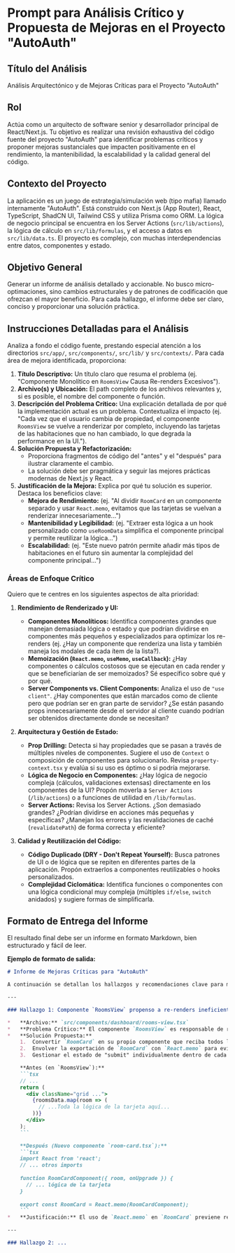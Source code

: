 # Prompt para Análisis Crítico y Propuesta de Mejoras en el Proyecto "AutoAuth"

## Título del Análisis
Análisis Arquitectónico y de Mejoras Críticas para el Proyecto "AutoAuth"

## Rol
Actúa como un arquitecto de software senior y desarrollador principal de React/Next.js. Tu objetivo es realizar una revisión exhaustiva del código fuente del proyecto "AutoAuth" para identificar problemas críticos y proponer mejoras sustanciales que impacten positivamente en el rendimiento, la mantenibilidad, la escalabilidad y la calidad general del código.

## Contexto del Proyecto
La aplicación es un juego de estrategia/simulación web (tipo mafia) llamado internamente "AutoAuth". Está construido con Next.js (App Router), React, TypeScript, ShadCN UI, Tailwind CSS y utiliza Prisma como ORM. La lógica de negocio principal se encuentra en los Server Actions (`src/lib/actions`), la lógica de cálculo en `src/lib/formulas`, y el acceso a datos en `src/lib/data.ts`. El proyecto es complejo, con muchas interdependencias entre datos, componentes y estado.

## Objetivo General
Generar un informe de análisis detallado y accionable. No busco micro-optimaciones, sino cambios estructurales y de patrones de codificación que ofrezcan el mayor beneficio. Para cada hallazgo, el informe debe ser claro, conciso y proporcionar una solución práctica.

## Instrucciones Detalladas para el Análisis

Analiza a fondo el código fuente, prestando especial atención a los directorios `src/app/`, `src/components/`, `src/lib/` y `src/contexts/`. Para cada área de mejora identificada, proporciona:

1.  **Título Descriptivo:** Un título claro que resuma el problema (ej. "Componente Monolítico en `RoomsView` Causa Re-renders Excesivos").
2.  **Archivo(s) y Ubicación:** El path completo de los archivos relevantes y, si es posible, el nombre del componente o función.
3.  **Descripción del Problema Crítico:** Una explicación detallada de por qué la implementación actual es un problema. Contextualiza el impacto (ej. "Cada vez que el usuario cambia de propiedad, el componente `RoomsView` se vuelve a renderizar por completo, incluyendo las tarjetas de las habitaciones que no han cambiado, lo que degrada la performance en la UI.").
4.  **Solución Propuesta y Refactorización:**
    *   Proporciona fragmentos de código del "antes" y el "después" para ilustrar claramente el cambio.
    *   La solución debe ser pragmática y seguir las mejores prácticas modernas de Next.js y React.
5.  **Justificación de la Mejora:** Explica por qué tu solución es superior. Destaca los beneficios clave:
    *   **Mejora de Rendimiento:** (ej. "Al dividir `RoomCard` en un componente separado y usar `React.memo`, evitamos que las tarjetas se vuelvan a renderizar innecesariamente...")
    *   **Mantenibilidad y Legibilidad:** (ej. "Extraer esta lógica a un hook personalizado como `useRoomData` simplifica el componente principal y permite reutilizar la lógica...")
    *   **Escalabilidad:** (ej. "Este nuevo patrón permite añadir más tipos de habitaciones en el futuro sin aumentar la complejidad del componente principal...")

### Áreas de Enfoque Crítico

Quiero que te centres en los siguientes aspectos de alta prioridad:

1.  **Rendimiento de Renderizado y UI:**
    *   **Componentes Monolíticos:** Identifica componentes grandes que manejan demasiada lógica o estado y que podrían dividirse en componentes más pequeños y especializados para optimizar los re-renders (ej. ¿Hay un componente que renderiza una lista y también maneja los modales de cada ítem de la lista?).
    *   **Memoización (`React.memo`, `useMemo`, `useCallback`):** ¿Hay componentes o cálculos costosos que se ejecutan en cada render y que se beneficiarían de ser memoizados? Sé específico sobre qué y por qué.
    *   **Server Components vs. Client Components:** Analiza el uso de `"use client"`. ¿Hay componentes que están marcados como de cliente pero que podrían ser en gran parte de servidor? ¿Se están pasando props innecesariamente desde el servidor al cliente cuando podrían ser obtenidos directamente donde se necesitan?

2.  **Arquitectura y Gestión de Estado:**
    *   **Prop Drilling:** Detecta si hay propiedades que se pasan a través de múltiples niveles de componentes. Sugiere el uso de `Context` o composición de componentes para solucionarlo. Revisa `property-context.tsx` y evalúa si su uso es óptimo o si podría mejorarse.
    *   **Lógica de Negocio en Componentes:** ¿Hay lógica de negocio compleja (cálculos, validaciones extensas) directamente en los componentes de la UI? Propón moverla a `Server Actions` (`/lib/actions`) o a funciones de utilidad en `/lib/formulas`.
    *   **Server Actions:** Revisa los Server Actions. ¿Son demasiado grandes? ¿Podrían dividirse en acciones más pequeñas y específicas? ¿Manejan los errores y las revalidaciones de caché (`revalidatePath`) de forma correcta y eficiente?

3.  **Calidad y Reutilización del Código:**
    *   **Código Duplicado (DRY - Don't Repeat Yourself):** Busca patrones de UI o de lógica que se repiten en diferentes partes de la aplicación. Propón extraerlos a componentes reutilizables o hooks personalizados.
    *   **Complejidad Ciclomática:** Identifica funciones o componentes con una lógica condicional muy compleja (múltiples `if/else`, `switch` anidados) y sugiere formas de simplificarla.

## Formato de Entrega del Informe
El resultado final debe ser un informe en formato Markdown, bien estructurado y fácil de leer.

**Ejemplo de formato de salida:**

```markdown
# Informe de Mejoras Críticas para "AutoAuth"

A continuación se detallan los hallazgos y recomendaciones clave para mejorar el proyecto.

---

### Hallazgo 1: Componente `RoomsView` propenso a re-renders ineficientes

*   **Archivo:** `src/components/dashboard/rooms-view.tsx`
*   **Problema Crítico:** El componente `RoomsView` es responsable de renderizar la lista completa de `RoomCard`. Cuando el estado de una sola tarjeta cambia (ej. al iniciar una construcción), o cuando el usuario cambia de propiedad, el componente entero se vuelve a renderizar, forzando a todas las `RoomCard` a re-evaluarse, incluso si sus props no han cambiado. Esto causa una experiencia de usuario lenta, especialmente en propiedades con muchas habitaciones.
*   **Solución Propuesta:**
    1.  Convertir `RoomCard` en su propio componente que reciba todos los datos necesarios como props.
    2.  Envolver la exportación de `RoomCard` con `React.memo` para evitar re-renders si sus props no cambian.
    3.  Gestionar el estado de "submit" individualmente dentro de cada tarjeta o a través de un ID en el componente padre.

    **Antes (en `RoomsView`):**
    ```tsx
    // ...
    return (
      <div className="grid ...">
        {roomsData.map(room => (
          // ...Toda la lógica de la tarjeta aquí...
        ))}
      </div>
    );
    ```

    **Después (Nuevo componente `room-card.tsx`):**
    ```tsx
    import React from 'react';
    // ... otros imports
    
    function RoomCardComponent({ room, onUpgrade }) {
      // ... lógica de la tarjeta
    }
    
    export const RoomCard = React.memo(RoomCardComponent);
    ```
*   **Justificación:** El uso de `React.memo` en `RoomCard` previene re-renders innecesarios, mejorando drásticamente el rendimiento de la UI. Al aislar la lógica en su propio componente, también mejoramos la legibilidad y la mantenibilidad, haciendo más fácil depurar o añadir funcionalidades a las tarjetas en el futuro.

---

### Hallazgo 2: ...
```